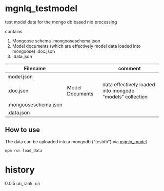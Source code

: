 # mgnlq_testmodel

test model data
for the mongo db based nlq processing

contains
  1. Mongoose schema  <modelname>.mongooseschema.json
  2. Model documents (which are effectively model data loaded into mongoose)  <modelname>.doc.json
  3. <modelname>.data.json


Filename              |   | comment
----------------------|---|------------
model.json            |   |
<modelname>.doc.json  | Model Documents | data effectively loaded into mongodb  "models" collection
<modelname>.mongooseschema.json |
<modelname>.data.json |   |



## How to use

The data can be uploaded into a mongodb  ("testdb")
via  [mgnlq_model](https://github.com/jfseb/mgnlq_model)

```npm run load_data```




# history

0.0.5 uri_rank, uri